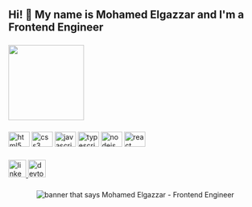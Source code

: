 <h2 align="left">Hi! 👋 My name is Mohamed Elgazzar and I'm a Frontend Engineer</h2>

###

<div align="left">
  <img height="150" src="https://assets.raribleuserdata.com/prod/v1/image/t_image_big/aHR0cHM6Ly9pcGZzLmlvL2lwZnMvUW1Ra0wxSEFCZWltS1lrMVBNNTQ3YTkzWTNRNUZzbmEzSnE4cVlkajlNZFpnUC9pbWFnZS5wbmc="  />
</div>

###

<div align="left">
  <img src="https://cdn.jsdelivr.net/gh/devicons/devicon/icons/html5/html5-original.svg" height="30" width="42" alt="html5 logo"  />
  <img src="https://cdn.jsdelivr.net/gh/devicons/devicon/icons/css3/css3-original.svg" height="30" width="42" alt="css3 logo"  />
  <img src="https://cdn.jsdelivr.net/gh/devicons/devicon/icons/javascript/javascript-original.svg" height="30" width="42" alt="javascript logo"  />
  <img src="https://cdn.jsdelivr.net/gh/devicons/devicon/icons/typescript/typescript-plain.svg" height="30" width="42" alt="typescript logo"  />
  <img src="https://cdn.jsdelivr.net/gh/devicons/devicon/icons/nodejs/nodejs-original.svg" height="30" width="42" alt="nodejs logo"  />
  <img src="https://cdn.jsdelivr.net/gh/devicons/devicon/icons/react/react-original.svg" height="30" width="42" alt="react logo"  />
</div>

###

<div align="left">
  <a href="https://www.linkedin.com/in/mohamed-elgazzar-550a98101" target="_blank">
    <img src="https://img.shields.io/static/v1?message=LinkedIn&logo=linkedin&label=&color=0077B5&logoColor=white&labelColor=&style=for-the-badge" height="35" alt="linkedin logo"  />
  </a>
  <a href="https://dev.to/thisisgazzar" target="_blank">
    <img src="https://img.shields.io/static/v1?message=dev.to&logo=dev.to&label=&color=0A0A0A&logoColor=white&labelColor=&style=for-the-badge" height="35" alt="devto logo"  />
  </a>
</div>

###

<div align="center">
  <img src="https://thisisgazzar.com/images/website_img.png" alt="banner that says Mohamed Elgazzar - Frontend Engineer">
</div>
